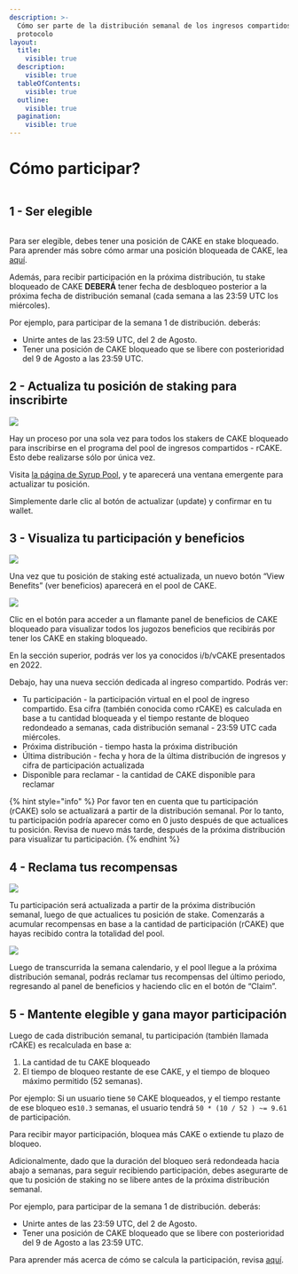 ```yaml
---
description: >-
  Cómo ser parte de la distribución semanal de los ingresos compartidos del
  protocolo
layout:
  title:
    visible: true
  description:
    visible: true
  tableOfContents:
    visible: true
  outline:
    visible: true
  pagination:
    visible: true
---
```


# Cómo participar?

<figure><img src="../../.gitbook/assets/image (1) (1) (1) (1) (1) (1).png" alt=""><figcaption></figcaption></figure>

## 1 - Ser elegible <a href="#8b63b3dd-b974-4e1b-9c5e-ed8eea2891ab" id="8b63b3dd-b974-4e1b-9c5e-ed8eea2891ab"></a>

<figure><img src="../../.gitbook/assets/image (1) (1) (1) (1) (1) (1) (1).png" alt=""><figcaption></figcaption></figure>

Para ser elegible, debes tener una posición de CAKE en stake bloqueado. Para aprender más sobre cómo armar una posición bloqueada de CAKE, lea [aquí](../syrup-pools/nuevo-cake-pool/como-usar-staking-bloqueado.md).&#x20;

Además, para recibir participación en la próxima distribución, tu stake bloqueado de CAKE **DEBERÁ** tener fecha de desbloqueo posterior a la próxima fecha de distribución semanal  (cada semana a las 23:59 UTC los miércoles).

Por ejemplo, para participar de la semana 1 de distribución. deberás:

* Unirte antes de las 23:59 UTC, del 2 de Agosto.
* Tener una posición de CAKE bloqueado que se libere con posterioridad del 9 de Agosto a las  23:59 UTC.

## 2 - Actualiza tu posición de staking para inscribirte <a href="#5364e392-14f8-4a0a-b2cd-673d63030f6a" id="5364e392-14f8-4a0a-b2cd-673d63030f6a"></a>

![](<../../.gitbook/assets/image (2) (1).png>)

Hay un proceso por una sola vez para todos los stakers de CAKE bloqueado para inscribirse en el programa del pool de ingresos compartidos - rCAKE. Esto debe realizarse sólo por única vez.

Visita [la página de Syrup Pool](https://pancakeswap.finance/pools), y te aparecerá una ventana emergente para actualizar tu posición.

Simplemente darle clic al botón de actualizar (update) y confirmar en tu wallet.

## 3 - Visualiza tu participación y beneficios <a href="#9356069e-8fdd-4ab5-83e8-045b4ad31048" id="9356069e-8fdd-4ab5-83e8-045b4ad31048"></a>

![](<../../.gitbook/assets/image (3).png>)

Una vez que tu posición de staking esté actualizada, un nuevo botón “View Benefits” (ver beneficios) aparecerá en el pool de CAKE.

![](<../../.gitbook/assets/image (4).png>)

Clic en el botón para acceder a un flamante panel de beneficios de CAKE bloqueado para visualizar todos los jugozos beneficios que recibirás por tener los CAKE en staking bloqueado.

En la sección superior, podrás ver los ya conocidos  i/b/vCAKE presentados en 2022.

Debajo, hay una nueva sección dedicada al ingreso compartido. Podrás ver:

* Tu participación - la participación virtual en el pool de ingreso compartido. Esa cifra (también conocida como rCAKE) es calculada en base a tu cantidad bloqueada y el tiempo restante de bloqueo redondeado a semanas, cada distribución semanal - 23:59 UTC cada miércoles.
* Próxima distribución - tiempo hasta la próxima distribución
* Última distribución - fecha y hora de la última distribución de ingresos y cifra de participación actualizada
* Disponible para reclamar - la cantidad de CAKE disponible para reclamar

{% hint style="info" %}
Por favor ten en cuenta que tu participación (rCAKE) solo se actualizará a partir de la distribución semanal. Por lo tanto, tu participación podría aparecer como  en 0 justo después de que actualices tu posición. Revisa de nuevo más tarde, después de la próxima distribución para visualizar tu participación.
{% endhint %}

## 4 - Reclama tus recompensas <a href="#d99a5c97-55b7-4768-ac3e-c05e173ed63f" id="d99a5c97-55b7-4768-ac3e-c05e173ed63f"></a>

![](<../../.gitbook/assets/image (5).png>)

Tu participación será actualizada a partir de la próxima distribución semanal, luego de que actualices tu posición de stake. Comenzarás a acumular recompensas en base a la cantidad de participación (rCAKE) que hayas recibido contra la totalidad del pool.

![](<../../.gitbook/assets/image (6).png>)

Luego de transcurrida la semana calendario, y el pool llegue a la próxima distribución semanal, podrás reclamar tus recompensas del último periodo, regresando al panel de beneficios y haciendo clic en el botón de “Claim”.

## 5 - Mantente elegible y gana mayor participación <a href="#3ca775e2-6d26-4dee-94e4-e03d89b57412" id="3ca775e2-6d26-4dee-94e4-e03d89b57412"></a>

Luego de cada distribución semanal, tu participación (también llamada rCAKE) es recalculada en base a:

1. La cantidad de tu CAKE bloqueado
2. El tiempo de bloqueo restante de ese CAKE, y el tiempo de bloqueo máximo permitido (52 semanas).

Por ejemplo: Si un usuario tiene `50` CAKE bloqueados, y el tiempo restante de ese bloqueo es`10.3` semanas, el usuario tendrá `50 * (10 / 52 ) ~= 9.61` de participación.

Para recibir mayor participación, bloquea más CAKE o extiende tu plazo de bloqueo.

Adicionalmente, dado que la duración del bloqueo será redondeada hacia abajo a semanas, para seguir recibiendo participación, debes asegurarte de que tu posición de staking no se libere antes de la próxima distribución semanal.

Por ejemplo, para participar de la semana 1 de distribución. deberás:

* Unirte antes de las 23:59 UTC, del 2 de Agosto.
* Tener una posición de CAKE bloqueado que se libere con posterioridad del 9 de Agosto a las  23:59 UTC.

Para aprender más acerca de cómo se calcula la participación, revisa [aquí](faq.md).
